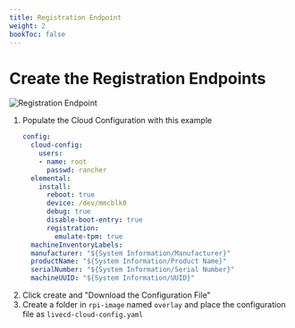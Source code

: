 ```yaml
---
title: Registration Endpoint
weight: 2
bookToc: false
---
```


# Create the Registration Endpoints
![Registration Endpoint](/registration_endpoint.png)

1. Populate the Cloud Configuration with this example
    ```yaml
    config:
      cloud-config:
        users:
        - name: root
          passwd: rancher
      elemental:
        install:
          reboot: true
          device: /dev/mmcblk0
          debug: true
          disable-boot-entry: true
          registration:
            emulate-tpm: true
      machineInventoryLabels:
      manufacturer: "${System Information/Manufacturer}"
      productName: "${System Information/Product Name}"
      serialNumber: "${System Information/Serial Number}"
      machineUUID: "${System Information/UUID}"
    ```
2. Click create and "Download the Configuration File"
3. Create a folder in `rpi-image` named `overlay` and place the configuration file as `livecd-cloud-config.yaml`
